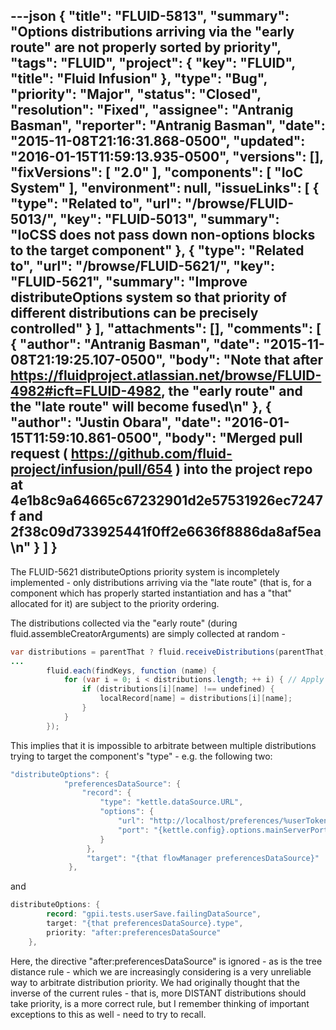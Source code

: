 ---json
{
  "title": "FLUID-5813",
  "summary": "Options distributions arriving via the \"early route\" are not properly sorted by priority",
  "tags": "FLUID",
  "project": {
    "key": "FLUID",
    "title": "Fluid Infusion"
  },
  "type": "Bug",
  "priority": "Major",
  "status": "Closed",
  "resolution": "Fixed",
  "assignee": "Antranig Basman",
  "reporter": "Antranig Basman",
  "date": "2015-11-08T21:16:31.868-0500",
  "updated": "2016-01-15T11:59:13.935-0500",
  "versions": [],
  "fixVersions": [
    "2.0"
  ],
  "components": [
    "IoC System"
  ],
  "environment": null,
  "issueLinks": [
    {
      "type": "Related to",
      "url": "/browse/FLUID-5013/",
      "key": "FLUID-5013",
      "summary": "IoCSS does not pass down non-options blocks to the target component"
    },
    {
      "type": "Related to",
      "url": "/browse/FLUID-5621/",
      "key": "FLUID-5621",
      "summary": "Improve distributeOptions system so that priority of different distributions can be precisely controlled"
    }
  ],
  "attachments": [],
  "comments": [
    {
      "author": "Antranig Basman",
      "date": "2015-11-08T21:19:25.107-0500",
      "body": "Note that after <https://fluidproject.atlassian.net/browse/FLUID-4982#icft=FLUID-4982>, the \"early route\" and the \"late route\" will become fused\n"
    },
    {
      "author": "Justin Obara",
      "date": "2016-01-15T11:59:10.861-0500",
      "body": "Merged pull request ( <https://github.com/fluid-project/infusion/pull/654> ) into the project repo at 4e1b8c9a64665c67232901d2e57531926ec7247f  and 2f38c09d733925441f0ff2e6636f8886da8af5ea\n"
    }
  ]
}
---
The FLUID-5621 distributeOptions priority system is incompletely implemented - only distributions arriving via the "late route" (that is, for a component which has properly started instantiation and has a "that" allocated for it) are subject to the priority ordering.

The distributions collected via the "early route" (during fluid.assembleCreatorArguments) are simply collected at random -&#x20;

```java
var distributions = parentThat ? fluid.receiveDistributions(parentThat, upDefaults.gradeNames, options.memberName, fakeThat) : [];
...
        fluid.each(findKeys, function (name) {
            for (var i = 0; i < distributions.length; ++ i) { // Apply non-options material from distributions (FLUID-5013)
                if (distributions[i][name] !== undefined) {
                    localRecord[name] = distributions[i][name];
                }
            }
        });
```

This implies that it is impossible to arbitrate between multiple distributions trying to target the component's "type" - e.g. the following two:

```java
"distributeOptions": {
            "preferencesDataSource": {
                "record": {
                    "type": "kettle.dataSource.URL",
                    "options": {
                        "url": "http://localhost/preferences/%userToken",
                        "port": "{kettle.config}.options.mainServerPort"
                    }
                 },
                 "target": "{that flowManager preferencesDataSource}"
             },
```

and

```java
distributeOptions: {
        record: "gpii.tests.userSave.failingDataSource",
        target: "{that preferencesDataSource}.type",
        priority: "after:preferencesDataSource"
    },
```

Here, the directive "after:preferencesDataSource" is ignored - as is the tree distance rule - which we are increasingly considering is a very unreliable way to arbitrate distribution priority. We had originally thought that the inverse of the current rules - that is, more DISTANT distributions should take priority, is a more correct rule, but I remember thinking of important exceptions to this as well - need to try to recall.

        